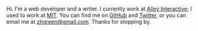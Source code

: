 Hi. I'm a web developer and a writer. I currently work at [Alley Interactive](https://www.alleyinteractive.com/); I used to work at [MIT](http://libraries.mit.edu/). You can find me on [GitHub](https://github.com/zgreen/) and [Twitter](https://twitter.com/zgreen_), or you can email me at <zhgreen@gmail.com>. Thanks for stopping by.

